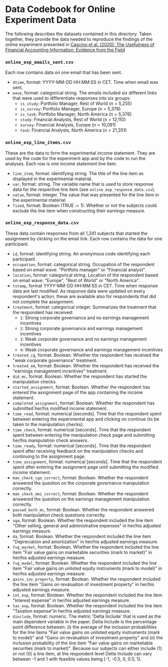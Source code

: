 Data Codebook for Online Experiment Data
========================================

The following describes the datasets contained in this directory. Taken together, they provide the data needed to reproduce the findings of the online experiment presented in
[Cascino et al. (2020): The Usefulness of Financial Accounting Information: Evidence from the Field](href=https://papers.ssrn.com/sol3/papers.cfm?abstract_id=3008083)

### `online_exp_emails_sent.csv`

Each row contains data on one email that has been sent.

- `dtime`, format: YYYY-MM-DD HH:MM:SS in CET. Time when email was sent. 
- `wave`, format: categorical string. The emails included six different links that were used to differentiate responses into six groups:
  - `is_study`: Portfolio Manager, Rest of World (n = 5,255)
  - `is_survey`: Portfolio Manager, Europe (n = 5,376)
  - `is_task`: Portfolio Manager, North America	(n = 5,376) 
  - `study`: Financial Analysts, Rest of World (n = 12,110)
  - `survey`: Financial Analysts, Europe (n = 10,091)
  - `task`: Financial Analysts, North America (n = 21,351)
  

### `online_exp_line_items.csv`

These are the data to form the experimental income statement. They are used by the code for the experiment app and by the code to run the analyses. Each row is one income statement line item.

- `line_item`, format: identifying string. The title of the line item as displayed in the experimental material. 
- `var`, format: string. The variable name that is used to store response data for the respective line item (see `online_exp_response_data.csv`).
- `value`, format: integer. The value that was presented for the line item in the experimental material.
- `fixed`, format: Boolean (TRUE := 1). Whether or not the subjects could exclude the line item when constructing their earnings measure.


### `online_exp_response_data.csv`

These data contain responses from all 1,241 subjects that started the assignment by clicking on the email link. Each row contains the data for one participant.

- `id`, format: identifying string. An anonymous code identifying each participant.
- `occupation`, format: categorical string. Occupation of the respondent based on email wave: "Portfolio manager" or "Financial analyst".
- `location`, format: categorical string. Location of the respondent based on email wave: "Europe", "Rest of World" or "North America".
- `tstamp`, format YYYY-MM-DD HH:MM:SS in CET. Time when response data are last modified. As response data were updated on every respondent's action, these are available also for respondents that did not complete the assignment.  
- `treatment`, format: categorical integer. Summarizes the treatment that the respondent has received:
  - `1`: Strong corporate governance and no earnings management incentives
  - `2`: Strong corporate governance and earnings management incentives
  - `3`: Weak corporate governance and no earnings management incentives
  - `4`: Weak corporate governance and earnings management incentives
- `treated_cg`, format: Boolean. Whether the respondent has received the "weak corporate governance" treatment.
- `treated_em`, format: Boolean. Whether the respondent has received the "earnings management incentives" treatment.
- `did_mc`, format: Boolean. Whether the respondent has started the manipulation checks.
- `started_assignment`, format: Boolean. Whether the respondent has entered the assignment page of the app containing the income statement.
- `completed_assignment`, format: Boolean. Whether the respondent has submitted her/his modified income statement.
- `time_read`, format: numerical [seconds]. Time that the respondent spent between entering the experimental app and clicking on continue (to be taken to the manipulation checks).
- `time_check`, format: numerical [seconds]. Time that the respondent spent between entering the manipulation check page and submitting her/his manipulation check answers.
- `time_ready`, format: numerical [seconds]. Time that the respondent spent after receiving feedback on the manipulation checks and continuing to the assignment page.
- `time_assignment`, format: numerical [seconds]. Time that the respondent spent after entering the assignment page until submitting the modified income statement.
- `man_check_cgo_correct`, format: Boolean. Whether the respondent answered the question on the corporate governance manipulation correctly.
- `man_check_emi_correct`, format: Boolean. Whether the respondent answered the question on the earnings management manipulation correctly.
- `passed_both_mc`, format: Boolean. Whether the respondent answered both manipulation check questions correctly.
- `sga`, format: Boolean. Whether the respondent included the line item "Other selling, general and administrative expenses" in her/his adjusted earnings measure.
- `da`, format: Boolean. Whether the respondent included the line item "Depreciation and amortization" in her/his adjusted earnings measure.
- `fvg_market`, format: Boolean. Whether the respondent included the line item "Fair value gains on marketable securities (mark to market)" in her/his adjusted earnings measure.
- `fvg_model`, format: Boolean. Whether the respondent included the line item "Fair value gains on unlisted equity instruments (mark to model)" in her/his adjusted earnings measure.
- `gains_inv_property`, format: Boolean. Whether the respondent included the line item "Gains on revaluation of investment property" in her/his adjusted earnings measure.
- `int_exp`, format: Boolean. Whether the respondent included the line item "Interest expense" in her/his adjusted earnings measure.
- `tax_exp`, format: Boolean. Whether the respondent included the line item "Taxation expense"in her/his adjusted earnings measure.
- `dinclude`, format: numeric. The metric 'Delta Include' that is used as the main dependent variable in the paper. Delta Include is the percentage point difference between: (i) the average of the inclusion probabilities for the line items "Fair value gains on unlisted equity instruments (mark to model)" and "Gains on revaluation of investment property" and (ii) the inclusion probability of the line item "Fair value gains on marketable securities (mark to market)". Because our subjects can either include (1) or not (0) a line item, at the respondent level Delta Include can vary between -1 and 1 with feasible values being [-1, -0.5, 0, 0.5, 1]. 
